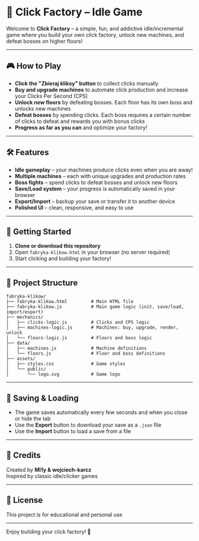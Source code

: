 # 🤖 Click Factory – Idle Game

Welcome to **Click Factory** – a simple, fun, and addictive idle/incremental game where you build your own click factory, unlock new machines, and defeat bosses on higher floors!

---

## 🎮 How to Play

- **Click the "Zbieraj kliksy" button** to collect clicks manually
- **Buy and upgrade machines** to automate click production and increase your Clicks Per Second (CPS)
- **Unlock new floors** by defeating bosses. Each floor has its own boss and unlocks new machines
- **Defeat bosses** by spending clicks. Each boss requires a certain number of clicks to defeat and rewards you with bonus clicks
- **Progress as far as you can** and optimize your factory!

---

## 🛠️ Features

- **Idle gameplay** – your machines produce clicks even when you are away!
- **Multiple machines** – each with unique upgrades and production rates
- **Boss fights** – spend clicks to defeat bosses and unlock new floors
- **Save/Load system** – your progress is automatically saved in your browser
- **Export/Import** – backup your save or transfer it to another device
- **Polished UI** – clean, responsive, and easy to use

---

## 🚀 Getting Started

1. **Clone or download this repository**
2. Open `fabryka-klikow.html` in your browser (no server required)
3. Start clicking and building your factory!

---

## 📁 Project Structure

```
fabryka-klikow/
├── fabryka-klikow.html         # Main HTML file
├── fabryka-klikow.js           # Main game logic (init, save/load, import/export)
├── mechanics/
│   ├── clicks-logic.js         # Clicks and CPS logic
│   ├── machines-logic.js       # Machines: buy, upgrade, render, unlock
│   └── floors-logic.js         # Floors and boss logic
├── data/
│   ├── machines.js             # Machine definitions
│   └── floors.js               # Floor and boss definitions
├── assets/
│   ├── styles.css              # Game styles
│   └── public/
│       └── logo.svg            # Game logo
```

---

## 💾 Saving & Loading

- The game saves automatically every few seconds and when you close or hide the tab
- Use the **Export** button to download your save as a `.json` file
- Use the **Import** button to load a save from a file

---

## 📝 Credits

Created by <b>Mi1y & wojciech-karcz</b> <br>
Inspired by classic idle/clicker games

---

## 📜 License

This project is for educational and personal use

---

Enjoy building your click factory! 🚀
